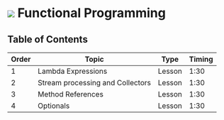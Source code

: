 # ![](https://ga-dash.s3.amazonaws.com/production/assets/logo-9f88ae6c9c3871690e33280fcf557f33.png) Functional Programming

## Table of Contents

| Order | Topic | Type | Timing |
| -- | ------ | --- | -- |
| 1 | Lambda Expressions | Lesson | 1:30 |
| 2 | Stream processing and Collectors | Lesson | 1:30 |
| 3 | Method References | Lesson | 1:30 |
| 4 | Optionals | Lesson | 1:30 |
